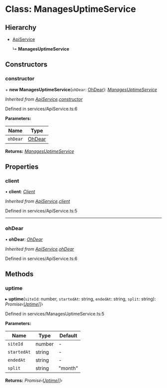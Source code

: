 # Class: ManagesUptimeService

## Hierarchy

* [ApiService](apiservice.md)

  ↳ **ManagesUptimeService**

## Constructors

###  constructor

\+ **new ManagesUptimeService**(`ohDear`: [OhDear](ohdear.md)): *[ManagesUptimeService](managesuptimeservice.md)*

*Inherited from [ApiService](apiservice.md).[constructor](apiservice.md#constructor)*

Defined in services/ApiService.ts:6

**Parameters:**

Name | Type |
------ | ------ |
`ohDear` | [OhDear](ohdear.md) |

**Returns:** *[ManagesUptimeService](managesuptimeservice.md)*

## Properties

###  client

• **client**: *[Client](client.md)*

*Inherited from [ApiService](apiservice.md).[client](apiservice.md#client)*

Defined in services/ApiService.ts:5

___

###  ohDear

• **ohDear**: *[OhDear](ohdear.md)*

*Inherited from [ApiService](apiservice.md).[ohDear](apiservice.md#ohdear)*

Defined in services/ApiService.ts:6

## Methods

###  uptime

▸ **uptime**(`siteId`: number, `startedAt`: string, `endedAt`: string, `split`: string): *Promise‹[Uptime](uptime.md)[]›*

Defined in services/ManagesUptimeService.ts:5

**Parameters:**

Name | Type | Default |
------ | ------ | ------ |
`siteId` | number | - |
`startedAt` | string | - |
`endedAt` | string | - |
`split` | string | "month" |

**Returns:** *Promise‹[Uptime](uptime.md)[]›*
